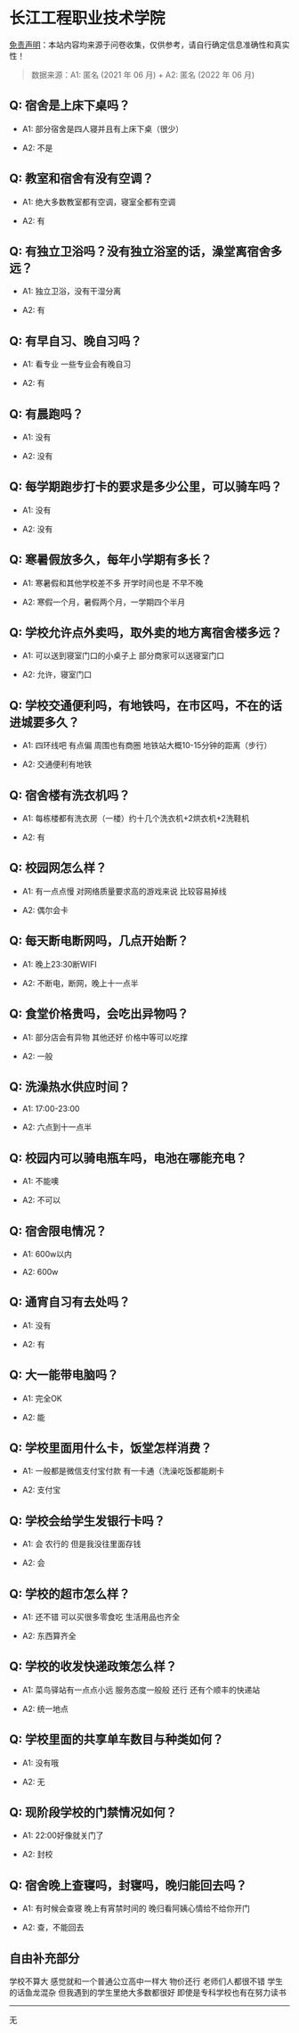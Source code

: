 # 长江工程职业技术学院

[免责声明](https://colleges.chat/#_3)：本站内容均来源于问卷收集，仅供参考，请自行确定信息准确性和真实性！

> 数据来源：A1: 匿名 (2021 年 06 月) + A2: 匿名 (2022 年 06 月)

## Q: 宿舍是上床下桌吗？

- A1: 部分宿舍是四人寝并且有上床下桌（很少）

- A2: 不是

## Q: 教室和宿舍有没有空调？

- A1: 绝大多数教室都有空调，寝室全都有空调

- A2: 有

## Q: 有独立卫浴吗？没有独立浴室的话，澡堂离宿舍多远？

- A1: 独立卫浴，没有干湿分离

- A2: 有

## Q: 有早自习、晚自习吗？

- A1: 看专业 一些专业会有晚自习

- A2: 有

## Q: 有晨跑吗？

- A1: 没有

- A2: 没有

## Q: 每学期跑步打卡的要求是多少公里，可以骑车吗？

- A1: 没有

- A2: 没有

## Q: 寒暑假放多久，每年小学期有多长？

- A1: 寒暑假和其他学校差不多 开学时间也是 不早不晚

- A2: 寒假一个月，暑假两个月，一学期四个半月

## Q: 学校允许点外卖吗，取外卖的地方离宿舍楼多远？

- A1: 可以送到寝室门口的小桌子上 部分商家可以送寝室门口

- A2: 允许，寝室门口

## Q: 学校交通便利吗，有地铁吗，在市区吗，不在的话进城要多久？

- A1: 四环线吧 有点偏 周围也有商圈 地铁站大概10-15分钟的距离（步行）

- A2: 交通便利有地铁

## Q: 宿舍楼有洗衣机吗？

- A1: 每栋楼都有洗衣房（一楼）约十几个洗衣机+2烘衣机+2洗鞋机

- A2: 有

## Q: 校园网怎么样？

- A1: 有一点点慢 对网络质量要求高的游戏来说 比较容易掉线

- A2: 偶尔会卡

## Q: 每天断电断网吗，几点开始断？

- A1: 晚上23:30断WIFI

- A2: 不断电，断网，晚上十一点半

## Q: 食堂价格贵吗，会吃出异物吗？

- A1: 部分店会有异物 其他还好 价格中等可以吃撑

- A2: 一般

## Q: 洗澡热水供应时间？

- A1: 17:00-23:00

- A2: 六点到十一点半

## Q: 校园内可以骑电瓶车吗，电池在哪能充电？

- A1: 不能噢

- A2: 不可以

## Q: 宿舍限电情况？

- A1: 600w以内

- A2: 600w

## Q: 通宵自习有去处吗？

- A1: 没有

- A2: 有

## Q: 大一能带电脑吗？

- A1: 完全OK

- A2: 能

## Q: 学校里面用什么卡，饭堂怎样消费？

- A1: 一般都是微信支付宝付款 有一卡通（洗澡吃饭都能刷卡

- A2: 支付宝

## Q: 学校会给学生发银行卡吗？

- A1: 会 农行的 但是我没往里面存钱

- A2: 会

## Q: 学校的超市怎么样？

- A1: 还不错 可以买很多零食吃 生活用品也齐全

- A2: 东西算齐全

## Q: 学校的收发快递政策怎么样？

- A1: 菜鸟驿站有一点点小远 服务态度一般般 还行 还有个顺丰的快递站

- A2: 统一地点

## Q: 学校里面的共享单车数目与种类如何？

- A1: 没有哦

- A2: 无

## Q: 现阶段学校的门禁情况如何？

- A1: 22:00好像就关门了

- A2: 封校

## Q: 宿舍晚上查寝吗，封寝吗，晚归能回去吗？

- A1: 有时候会查寝 晚上有宵禁时间的 晚归看阿姨心情给不给你开门

- A2: 查，不能回去

## 自由补充部分

学校不算大 感觉就和一个普通公立高中一样大 物价还行 老师们人都很不错 学生的话鱼龙混杂 但我遇到的学生里绝大多数都很好 即使是专科学校也有在努力读书

***

无